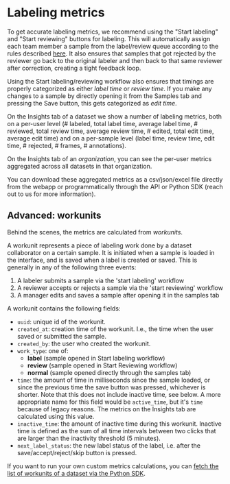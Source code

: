 # Labeling metrics

To get accurate labeling metrics, we recommend using the "Start labeling" and "Start reviewing" buttons for labeling. This will automatically assign each team member a sample from the label/review queue according to the rules described [here](label-queue-mechanics.md). It also ensures that samples that got rejected by the reviewer go back to the original labeler and then back to that same reviewer after correction, creating a tight feedback loop.

Using the Start labeling/reviewing workflow also ensures that timings are properly categorized as either _label time_ or _review time_. If you make any changes to a sample by directly opening it from the Samples tab and pressing the Save button, this gets categorized as _edit time_.

On the Insights tab of a dataset we show a number of labeling metrics, both on a per-user level (# labeled, total label time, average label time, # reviewed, total review time, average review time, # edited, total edit time, average edit time) and on a per-sample level (label time, review time, edit time, # rejected, # frames, # annotations).

On the Insights tab of an _organization_, you can see the per-user metrics aggregated across all datasets in that organization.

You can download these aggregated metrics as a csv/json/excel file directly from the webapp or programmatically through the API or Python SDK (reach out to us for more information).

## Advanced: workunits

Behind the scenes, the metrics are calculated from _workunits_.&#x20;

A workunit represents a piece of labeling work done by a dataset collaborator on a certain sample. It is initiated when a sample is loaded in the interface, and is saved when a label is created or saved. This is generally in any of the following three events:

1. A labeler submits a sample via the 'start labeling' workflow
2. A reviewer accepts or rejects a sample via the 'start reviewing' workflow
3. A manager edits and saves a sample after opening it in the samples tab

A workunit contains the following fields:

* `uuid`: unique id of the workunit.
* `created_at`: creation time of the workunit. I.e., the time when the user saved or submitted the sample.
* `created_by`: the user who created the workunit.
* `work_type`: one of:
  * **label** (sample opened in Start labeling workflow)
  * **review** (sample opened in Start Reviewing workflow)
  * **normal** (sample opened directly through the samples tab)
* `time`: the amount of time in milliseconds since the sample loaded, or since the previous time the save button was pressed, whichever is shorter. Note that this does not include inactive time, see below. A more appropriate name for this field would be `active_time`, but it's `time` because of legacy reasons. The metrics on the Insights tab are calculated using this value.
* `inactive_time`: the amount of inactive time during this workunit. Inactive time is defined as the sum of all time intervals between two clicks that are larger than the inactivity threshold (5 minutes).
* `next_label_status`: the new label status of the label, i.e. after the save/accept/reject/skip button is pressed.

If you want to run your own custom metrics calculations, you can [fetch the list of workunits of a dataset via the Python SDK](https://sdkdocs.segments.ai/en/latest/client.html#list-workunits).
